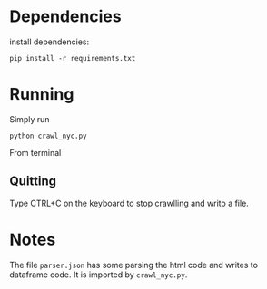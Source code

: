# Dependencies

install dependencies:

    pip install -r requirements.txt
	
# Running

Simply run

    python crawl_nyc.py
   
From terminal

## Quitting

Type CTRL+C on the keyboard to stop crawlling and writo a file.

# Notes

The file `parser.json` has some parsing the html code and writes to dataframe code. It is imported by `crawl_nyc.py`. 
